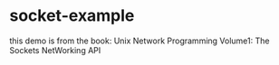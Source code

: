 # socket-example

this demo is from the book: Unix Network Programming Volume1: The Sockets NetWorking API
